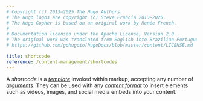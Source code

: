 ```yaml
---
# Copyright (c) 2013–2025 The Hugo Authors.
# The Hugo logos are copyright (c) Steve Francia 2013–2025.
# The Hugo Gopher is based on an original work by Renée French.
#
# Documentation licensed under the Apache License, Version 2.0.
# The original work was translated from English into Brazilian Portuguese.
# https://github.com/gohugoio/hugoDocs/blob/master/content/LICENSE.md

title: shortcode
reference: /content-management/shortcodes
---
```


A _shortcode_ is a [_template_](g) invoked within markup, accepting any number of [_arguments_](g). They can be used with any [_content format_](g) to insert elements such as videos, images, and social media embeds into your content.
